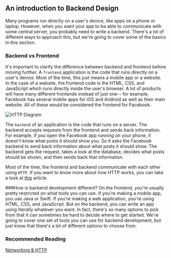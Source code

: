 ## An introduction to Backend Design

Many programs run directly on a user's device, like apps on a phone or laptop. However, when you want your app to be able to communicate with some central server, you probably need to write a backend. There's a lot of different ways to approach this, but we're going to cover some of the  basics in this section.


### Backend vs Frontend
It's important to clarify the difference between backend and frontend before moving further. A `frontend` application is the code that runs directly on a user's device. Most of the time, this just means a mobile app or a website. In the case of a website, the frontend code is the HTML, CSS, and JavaScript which runs directly inside the user's browser. A lot of products will have many different frontends instead of just one-- for example, Facebook has several mobile apps for iOS and Android as well as their main website. All of these would be considered the frontend for Facebook.

![HTTP Diagram](http://i.imgur.com/fSHDHxa.png)


The `backend` of an application is the code that runs on a server. The backend accepts requests from the frontend and sends back information. For example, if you open the Facebook app running on your phone, it doesn't know what posts it should show you. So it asks the Facebook backend to send back information about what posts it should show. The backend gets the request, takes a look at the database, decides what posts should be shown, and then sends back that information.

Most of the time, the frontend and backend communicate with each other using `HTTP`. If you want to know more about how HTTP works, you can take a look at [this](https://launchpadcs.gitbooks.io/core-guides/content/networking_01.html) article.

###How is backend development different?
On the frontend, you're usually pretty restricted on what tools you can use. If you're making a mobile app, you use Java or Swift. If you're making a web application, you're using HTML, CSS, and JavaScript. But on the backend, you can write an app using literally whatever you want. In fact, there's so many options to pick from that it can sometimes be hard to decide where to get started. We're going to cover one set of tools you can use for backend development, but just know that there's a lot of different options to choose from.

### Recommended Reading

[Networking & HTTP](https://launchpadcs.gitbooks.io/core-guides/content/networking_01.html)
